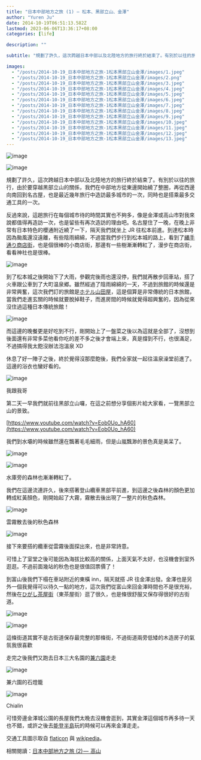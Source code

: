 ```yaml
---
title: "日本中部地方之旅 (1) — 松本、黑部立山、金澤"
author: "Yuren Ju"
date: 2014-10-19T06:51:13.582Z
lastmod: 2023-06-06T13:36:17+08:00
categories: [life]

description: ""

subtitle: "規劃了許久，這次跨越日本中部以及北陸地方的旅行終於結束了。有別於以往的旅行，由於要穿越黑部立山的關係，我們在中部地方從東邊開始繞了整圈，再從西邊向南回到名古屋，也是最近幾年旅行中造訪最多城市的一次，同時也是搭乘最多交通工具的一次。"

images:
  - "/posts/2014-10-19_日本中部地方之旅-1松本黑部立山金澤/images/1.jpeg"
  - "/posts/2014-10-19_日本中部地方之旅-1松本黑部立山金澤/images/2.png"
  - "/posts/2014-10-19_日本中部地方之旅-1松本黑部立山金澤/images/3.jpeg"
  - "/posts/2014-10-19_日本中部地方之旅-1松本黑部立山金澤/images/4.jpeg"
  - "/posts/2014-10-19_日本中部地方之旅-1松本黑部立山金澤/images/5.jpeg"
  - "/posts/2014-10-19_日本中部地方之旅-1松本黑部立山金澤/images/6.jpeg"
  - "/posts/2014-10-19_日本中部地方之旅-1松本黑部立山金澤/images/7.jpeg"
  - "/posts/2014-10-19_日本中部地方之旅-1松本黑部立山金澤/images/8.jpeg"
  - "/posts/2014-10-19_日本中部地方之旅-1松本黑部立山金澤/images/9.jpeg"
  - "/posts/2014-10-19_日本中部地方之旅-1松本黑部立山金澤/images/10.jpeg"
  - "/posts/2014-10-19_日本中部地方之旅-1松本黑部立山金澤/images/11.jpeg"
  - "/posts/2014-10-19_日本中部地方之旅-1松本黑部立山金澤/images/12.jpeg"
  - "/posts/2014-10-19_日本中部地方之旅-1松本黑部立山金澤/images/13.jpeg"
---
```


![image](/posts/2014-10-19_日本中部地方之旅-1松本黑部立山金澤/images/1.jpeg#layoutTextWidth)

![image](/posts/2014-10-19_日本中部地方之旅-1松本黑部立山金澤/images/2.png#layoutTextWidth)

規劃了許久，這次跨越日本中部以及北陸地方的旅行終於結束了。有別於以往的旅行，由於要穿越黑部立山的關係，我們在中部地方從東邊開始繞了整圈，再從西邊向南回到名古屋，也是最近幾年旅行中造訪最多城市的一次，同時也是搭乘最多交通工具的一次。

反過來說，這趟旅行在每個城市待的時間其實也不夠多，像是金澤或高山市對我來說都值得再造訪一次，也是留些有再次造訪的理由吧。名古屋住了一晚，在晚上非常有日本特色的櫻通附近繞了一下，隔天我們就坐上 JR 往松本前進。到達松本時因為颱風還沒遠離，有些陰雨綿綿，不過當我們步行到松本城的路上，看到了[縄手通り商店街](http://ja.wikipedia.org/wiki/%E7%B8%84%E6%89%8B%E9%80%9A%E3%82%8A%E5%95%86%E5%BA%97%E8%A1%97)，也是個很棒的小商店街，那邊有一些樹漸漸轉紅了，漫步在商店街，看看神社也是很棒。

![image](/posts/2014-10-19_日本中部地方之旅-1松本黑部立山金澤/images/3.jpeg#layoutTextWidth)

到了松本城之後開始下了大雨，參觀完後雨也還沒停，我們就再散步回車站，搭了火車跟公車到了大町温泉郷。雖然經過了陰雨綿綿的一天，不過到旅館的時候還是非常興奮，這次我們訂的旅館是[ホテル山田屋](http://www.h-yamadaya.com/)，這是個算是非常傳統的日本旅館，當我們走進玄關的時候就要脫掉鞋子，而進房間的時候就覺得超興奮的，因為從來沒住過這種日本傳統旅館！

![image](/posts/2014-10-19_日本中部地方之旅-1松本黑部立山金澤/images/4.jpeg#layoutTextWidth)

而這邊的晚餐更是好吃到不行，剛開始上了一盤菜之後以為這就是全部了，沒想到後面還有非常多菜他看你吃的差不多之後才會端上來，真是撐到不行，也很滿足，不過搞得我太飽沒辦法泡溫泉 XD

休息了好一陣子之後，終於覺得沒那麼飽後，我們全家就一起往溫泉澡堂前進了。這邊的浴衣也蠻好看的。

![image](/posts/2014-10-19_日本中部地方之旅-1松本黑部立山金澤/images/5.jpeg#layoutTextWidth)

我跟我哥

第二天一早我們就前往黑部立山囉，在這之前想分享個影片給大家看，一覽黑部立山的景致。

[https://www.youtube.com/watch?v=Eob0Uo_hA60](https://www.youtube.com/watch?v=Eob0Uo_hA60)

我們到水壩的時候雖然還在飄著毛毛細雨，但是山嵐飄渺的景色真是美呆了。

![image](/posts/2014-10-19_日本中部地方之旅-1松本黑部立山金澤/images/6.jpeg#layoutTextWidth)

![image](/posts/2014-10-19_日本中部地方之旅-1松本黑部立山金澤/images/7.jpeg#layoutTextWidth)

水庫旁的森林也漸漸轉紅了。

我們在這邊流連許久，後來搭著登山纜車黑部平前進，到這邊之後森林的顏色更加轉成紅黃顏色，剛開始起了大霧，霧散去後出現了一整片的秋色森林。

![image](/posts/2014-10-19_日本中部地方之旅-1松本黑部立山金澤/images/8.jpeg#layoutTextWidth)

雲霧散去後的秋色森林

![image](/posts/2014-10-19_日本中部地方之旅-1松本黑部立山金澤/images/9.jpeg#layoutTextWidth)

接下來要搭的纜車從雲霧後面探出來，也是非常詩意。

可惜上了室堂之後可能因為海拔比較高的關係，上面天氣不太好，也沒機會到室外逛逛。不過前面幾站的秋色也是很值回票價了！

到富山後我們下榻在車站附近的東橫 inn，隔天就搭 JR 往金澤出發。金澤也是另外一個我覺得可以待久一點的地方，這次我們從富山來回金澤時間也不是很充裕，然後在[ひがし茶屋街](http://ja.wikipedia.org/wiki/%E6%9D%B1%E5%B1%B1%E3%81%B2%E3%81%8C%E3%81%97)（東茶屋街）逛了很久，也是條很舒服又保存得很好的古街道。

![image](/posts/2014-10-19_日本中部地方之旅-1松本黑部立山金澤/images/10.jpeg#layoutTextWidth)

![image](/posts/2014-10-19_日本中部地方之旅-1松本黑部立山金澤/images/11.jpeg#layoutTextWidth)

這條街道其實不是古街道保存最完整的那條街，不過街道兩旁低矮的木造房子的氣氛我很喜歡

走完之後我們又跑去日本三大名園的[兼六園](http://zh.wikipedia.org/wiki/%E5%85%BC%E5%85%AD%E5%9C%92)走走

![image](/posts/2014-10-19_日本中部地方之旅-1松本黑部立山金澤/images/12.jpeg#layoutTextWidth)

兼六園的石燈籠

![image](/posts/2014-10-19_日本中部地方之旅-1松本黑部立山金澤/images/13.jpeg#layoutTextWidth)

Chialin

可惜旁邊金澤城公園的長屋我們太晚去沒機會逛到，其實金澤這個城市再多待一天也不錯，或許之後去[能登半島](http://zh.wikipedia.org/wiki/%E8%83%BD%E7%99%BB%E5%8D%8A%E5%B3%B6)玩的時候可以再來金澤走走。

交通工具圖示取自 [flaticon](http://www.flaticon.com/) 與 [wikipedia](http://commons.wikimedia.org/wiki/File:BSicon_AETRAM.svg)。

相關閱讀：[日本中部地方之旅 (2) —  高山](/posts/2014-10-19_%E6%97%A5%E6%9C%AC%E4%B8%AD%E9%83%A8%E5%9C%B0%E6%96%B9%E4%B9%8B%E6%97%85-2%E9%AB%98%E5%B1%B1/)
